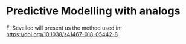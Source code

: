 # Predictive Modelling with analogs

F. Sevellec will present us the method used in: https://doi.org/10.1038/s41467-018-05442-8